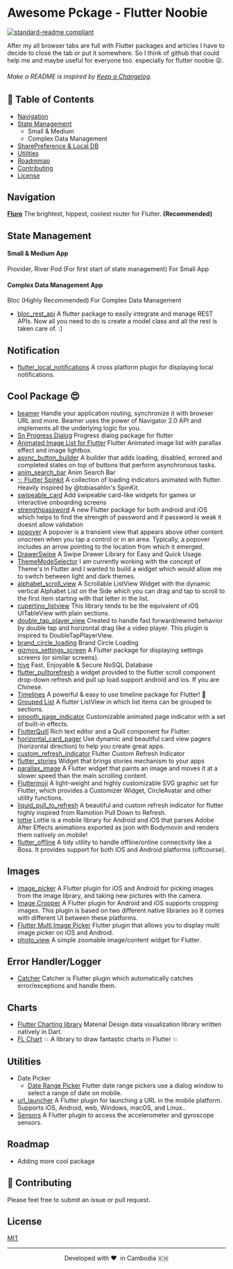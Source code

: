 # Awesome Pckage - Flutter Noobie

[![standard-readme compliant](https://img.shields.io/badge/readme%20style-standard-brightgreen.svg?style=flat-square)](https://github.com/RichardLitt/standard-readme)

After my all browser tabs are full with Flutter packages and articles I have to decide to close the tab or put it somewhere.
So I think of github that could help me and maybe useful for everyone too. especially for flutter noobie 😜.

###### Make a README is inspired by [Keep a Changelog](https://github.com/dguo/make-a-readme/blob/master/README.md).

## 🚀 Table of Contents

- [Navigation](#navigation)
- [State Management](#state-management)
  - Small & Medium
  - Complex Data Management
- [SharePreference & Local DB](#share-preference)
- [Utilities](#Utilities)
- [Roadmmap](#roadmap)
- [Contributing](#contributing)
- [License](#license)

## Navigation

<b>[Fluro](https://pub.dev/packages/fluro)</b> The brightest, hippest, coolest router for Flutter. <b>(Recommended)</b>

## State Management

#### Small & Medium App

Provider, River Pod (For first start of state management) For Small App

#### Complex Data Management App

Bloc (Highly Recommended) For Complex Data Management

- [bloc_rest_api](https://pub.dev/packages/bloc_rest_api) A flutter package to easily integrate and manage REST APIs. Now all you need to do is create a model class and all the rest is taken care of. :)

## Notification

- [flutter_local_notifications](https://pub.dev/packages/flutter_local_notifications) A cross platform plugin for displaying local notifications.

## Cool Package 😍

- [beamer](https://pub.dev/packages/beamer) Handle your application routing, synchronize it with browser URL and more. Beamer uses the power of Navigator 2.0 API and implements all the underlying logic for you.
- [Sn Progress Dialog](https://pub.dev/packages/sn_progress_dialog) Progress dialog package for flutter
- [Animated Image List for Flutter](https://pub.dev/packages/animated_image_list) Flutter Animated image list with parallax effect and image lightbox.
- [async_button_builder](https://pub.dev/packages/async_button_builder) A builder that adds loading, disabled, errored and completed states on top of buttons that perform asynchronous tasks.
- [anim_search_bar](https://pub.dev/packages/anim_search_bar) Anim Search Bar
- [✨ Flutter Spinkit](https://pub.dev/packages/flutter_spinkit) A collection of loading indicators animated with flutter. Heavily inspired by @tobiasahlin's SpinKit.
- [swipeable_card](https://pub.dev/packages/swipeable_card) Add swipeable card-like widgets for games or interactive onboarding screens
- [strengthpassword](https://pub.dev/packages/strengthpassword) A new Flutter package for both android and iOS which helps to find the strength of password and if password is weak it doesnt allow validation
- [popover](https://pub.dev/packages/popover) A popover is a transient view that appears above other content onscreen when you tap a control or in an area. Typically, a popover includes an arrow pointing to the location from which it emerged.
- [DrawerSwipe](https://pub.dev/packages/drawer_swipe) A Swipe Drawer Library for Easy and Quick Usage.
- [ThemeModeSelector](https://pub.dev/packages/thememode_selector) I am currently working with the concept of Theme's in Flutter and I wanted to build a widget which would allow me to switch between light and dark themes.
- [alphabet_scroll_view](https://pub.dev/packages/alphabet_scroll_view) A Scrollable ListView Widget with the dynamic vertical Alphabet List on the Side which you can drag and tap to scroll to the first item starting with that letter in the list.
- [cupertino_listview](https://pub.dev/packages/cupertino_listview) This library tends to be the equivalent of iOS UITableView with plain sections.
- [double_tap_player_view](https://pub.dev/packages/double_tap_player_view) Created to handle fast forward/rewind behavior by double tap and horizontal drag like a video player.
  This plugin is inspired to DoubleTapPlayerView.
- [brand_circle_loading](https://pub.dev/packages/brand_circle_loading) Brand Circle Loading
- [gizmos_settings_screen](https://pub.dev/packages/gizmos_settings_screen) A Flutter package for displaying settings screens (or similar screens).
- [hive](https://pub.dev/packages/hive) Fast, Enjoyable & Secure NoSQL Database
- [flutter_pulltorefresh](https://github.com/peng8350/flutter_pulltorefresh) a widget provided to the flutter scroll component drop-down refresh and pull up load.support android and ios. If you are Chinese.
- [Timelines](https://pub.dev/packages/timelines) A powerful & easy to use timeline package for Flutter! 🚀
- [Grouped List](https://pub.dev/packages/grouped_list) A flutter ListView in which list items can be grouped to sections.
- [smooth_page_indicator](https://pub.dev/packages/smooth_page_indicator) Customizable animated page indicator with a set of built-in effects.
- [FlutterQuill](https://pub.dev/packages/flutter_quill) Rich text editor and a Quill component for Flutter.
- [horizontal_card_pager](https://pub.dev/packages/horizontal_card_pager) Use dynamic and beautiful card view pagers (horizontal direction) to help you create great apps.
- [custom_refresh_indicator](https://pub.dev/packages/custom_refresh_indicator) Flutter Custom Refresh Indicator
- [flutter_stories](https://pub.dev/packages/flutter_stories) Widget that brings stories mechanism to your apps
- [parallax_image](https://pub.dev/packages/parallax_image) A Flutter widget that paints an image and moves it at a slower speed than the main scrolling content.
- [Fluttermoji](https://pub.dev/packages/fluttermoji) A light-weight and highly customizable SVG graphic set for Flutter, which provides a Customizer Widget, CircleAvatar and other utility functions.
- [liquid_pull_to_refresh](https://pub.dev/packages/liquid_pull_to_refresh) A beautiful and custom refresh indicator for flutter highly inspired from Ramotion Pull Down to Refresh.
- [lottie](https://pub.dev/packages/lottie) Lottie is a mobile library for Android and iOS that parses Adobe After Effects animations exported as json with Bodymovin and renders them natively on mobile!
- [flutter_offline](https://pub.dev/packages/flutter_offline) A tidy utility to handle offline/online connectivity like a Boss. It provides support for both iOS and Android platforms (offcourse).

## Images

- [image_picker](https://pub.dev/packages/image_picker) A Flutter plugin for iOS and Android for picking images from the image library, and taking new pictures with the camera.
- [Image Cropper](https://pub.dev/packages/image_cropper) A Flutter plugin for Android and iOS supports cropping images. This plugin is based on two different native libraries so it comes with different UI between these platforms.
- [Flutter Multi Image Picker](https://pub.dev/packages/multi_image_picker) Flutter plugin that allows you to display multi image picker on iOS and Android.
- [photo_view](https://pub.dev/packages/photo_view) A simple zoomable image/content widget for Flutter.

## Error Handler/Logger

- [Catcher](https://pub.dev/packages/catcher#crashlytics-handler) Catcher is Flutter plugin which automatically catches error/exceptions and handle them.

## Charts

- [Flutter Charting library](https://pub.dev/packages/charts_flutter) Material Design data visualization library written natively in Dart.
- [FL Chart](https://github.com/imaNNeoFighT/fl_chart) 💥 A library to draw fantastic charts in Flutter 💥

## Utilities

- Date Picker
  - [Date Range Picker](https://pub.dev/packages/date_range_picker) Flutter date range pickers use a dialog window to select a range of date on mobile.
- [url_launcher](https://pub.dev/packages/url_launcher) A Flutter plugin for launching a URL in the mobile platform. Supports iOS, Android, web, Windows, macOS, and Linux..
- [Sensors](https://pub.dev/packages/sensors) A Flutter plugin to access the accelerometer and gyroscope sensors.

## Roadmap

- Adding more cool package

## 🍰 Contributing

Please feel free to submit an issue or pull request.

## License

[MIT](https://github.com/dguo/make-a-readme/blob/master/LICENSE)

<hr>
<p align="center">
Developed with ❤️ &nbspin Cambodia 🇰🇭
</p>
